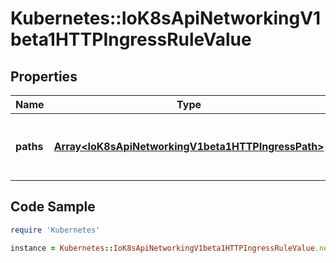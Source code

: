 # Kubernetes::IoK8sApiNetworkingV1beta1HTTPIngressRuleValue

## Properties

Name | Type | Description | Notes
------------ | ------------- | ------------- | -------------
**paths** | [**Array&lt;IoK8sApiNetworkingV1beta1HTTPIngressPath&gt;**](IoK8sApiNetworkingV1beta1HTTPIngressPath.md) | A collection of paths that map requests to backends. | 

## Code Sample

```ruby
require 'Kubernetes'

instance = Kubernetes::IoK8sApiNetworkingV1beta1HTTPIngressRuleValue.new(paths: null)
```


